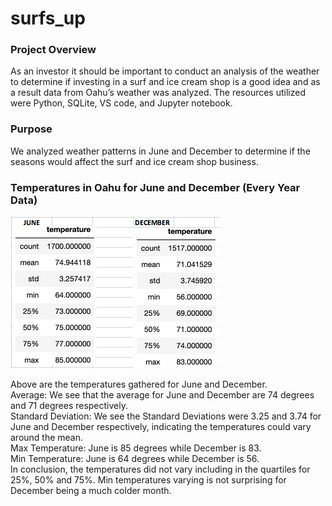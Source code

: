 # surfs_up

### Project Overview
As an investor it should be important to conduct an analysis of the weather to determine if investing in a surf and ice cream shop is a good idea and as a result data from Oahu’s weather was analyzed. The resources utilized were Python, SQLite, VS code, and Jupyter notebook.

### Purpose
We analyzed weather patterns in June and December to determine if the seasons would affect the surf and ice cream shop business. 

### Temperatures in Oahu for June and December (Every Year Data)

![EveryYearData](https://github.com/Samira786/surfs_up/blob/master/June%20and%20December%20-%20every%20year%20data.png)

Above are the temperatures gathered for June and December.<br />
Average: We see that the average for June and December are 74 degrees and 71 degrees respectively.<br />
Standard Deviation: We see the Standard Deviations were 3.25 and 3.74 for June and December respectively, indicating the temperatures could vary around the mean.<br />
Max Temperature: June is 85 degrees while December is 83.<br />
Min Temperature: June is 64 degrees while December is 56.<br />
In conclusion, the temperatures did not vary including in the quartiles for 25%, 50% and 75%. Min temperatures varying is not surprising for December being a much colder month.





